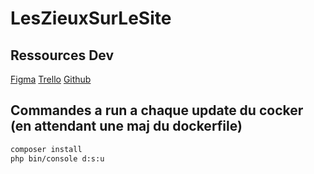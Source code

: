 # LesZieuxSurLeSite

## Ressources Dev

[Figma](https://www.figma.com/file/IeNhL3uRymq7BhU46ioI6x/LesZieuxSurLeSite?type=design&node-id=4%3A53&mode=design&t=eFrSl7poUwrLj7Hz-1)
[Trello](https://trello.com/b/NIHLeh30/lesyeuxdusite)
[Github](https://github.com/Pacefiregab/LesZieuxSurLeSite)

## Commandes a run a chaque update du cocker (en attendant une maj du dockerfile)

```bash
composer install
php bin/console d:s:u
```
